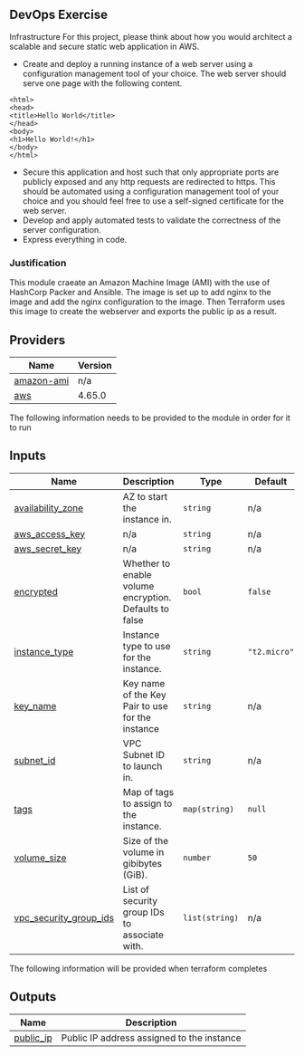 ## DevOps Exercise
Infrastructure
For this project, please think about how you would architect a scalable and secure static web
application in AWS.
- Create and deploy a running instance of a web server using a configuration management
tool of your choice. The web server should serve one page with the following content.
```
<html>
<head>
<title>Hello World</title>
</head>
<body>
<h1>Hello World!</h1>
</body>
</html>
```
- Secure this application and host such that only appropriate ports are publicly exposed and
any http requests are redirected to https. This should be automated using a configuration
management tool of your choice and you should feel free to use a self-signed certificate for
the web server.
- Develop and apply automated tests to validate the correctness of the server configuration.
- Express everything in code.

### Justification
This module craeate an Amazon Machine Image (AMI) with the use of HashCorp Packer and Ansible.  The image
is set up to add nginx to the image and add the nginx configuration to the image.  Then Terraform uses
this image to create the webserver and exports the public ip as a result.

## Providers

| Name | Version |
|------|---------|
| <a name="provider_amazon-ami"></a> [amazon-ami](#provider\_amazon-ami) | n/a |
| <a name="provider_aws"></a> [aws](#provider\_aws) | 4.65.0 |

The following information needs to be provided to the module in order for it to run

## Inputs

| Name | Description | Type | Default | Required |
|------|-------------|------|---------|:--------:|
| <a name="input_availability_zone"></a> [availability\_zone](#input\_availability\_zone) | AZ to start the instance in. | `string` | n/a | yes |
| <a name="input_aws_access_key"></a> [aws\_access\_key](#input\_aws\_access\_key) | n/a | `string` | n/a | yes |
| <a name="input_aws_secret_key"></a> [aws\_secret\_key](#input\_aws\_secret\_key) | n/a | `string` | n/a | yes |
| <a name="input_encrypted"></a> [encrypted](#input\_encrypted) | Whether to enable volume encryption. Defaults to false | `bool` | `false` | no |
| <a name="input_instance_type"></a> [instance\_type](#input\_instance\_type) | Instance type to use for the instance. | `string` | `"t2.micro"` | no |
| <a name="input_key_name"></a> [key\_name](#input\_key\_name) | Key name of the Key Pair to use for the instance | `string` | n/a | yes |
| <a name="input_subnet_id"></a> [subnet\_id](#input\_subnet\_id) | VPC Subnet ID to launch in. | `string` | n/a | yes |
| <a name="input_tags"></a> [tags](#input\_tags) | Map of tags to assign to the instance. | `map(string)` | `null` | no |
| <a name="input_volume_size"></a> [volume\_size](#input\_volume\_size) | Size of the volume in gibibytes (GiB). | `number` | `50` | no |
| <a name="input_vpc_security_group_ids"></a> [vpc\_security\_group\_ids](#input\_vpc\_security\_group\_ids) | List of security group IDs to associate with. | `list(string)` | n/a | yes |

The following information will be provided when terraform completes

## Outputs

| Name | Description |
|------|-------------|
| <a name="output_public_ip"></a> [public\_ip](#output\_public\_ip) | Public IP address assigned to the instance |
